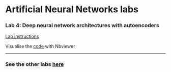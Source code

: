 # Artificial Neural Networks labs

### Lab 4: Deep neural network architectures with autoencoders

[Lab instructions](https://github.com/tgll)

Visualise the [code](https://nbviewer.jupyter.org/github/tgll/) with Nbviewer


------

### See the other labs [here](https://github.com/tgll/neuralnetworks-labs)